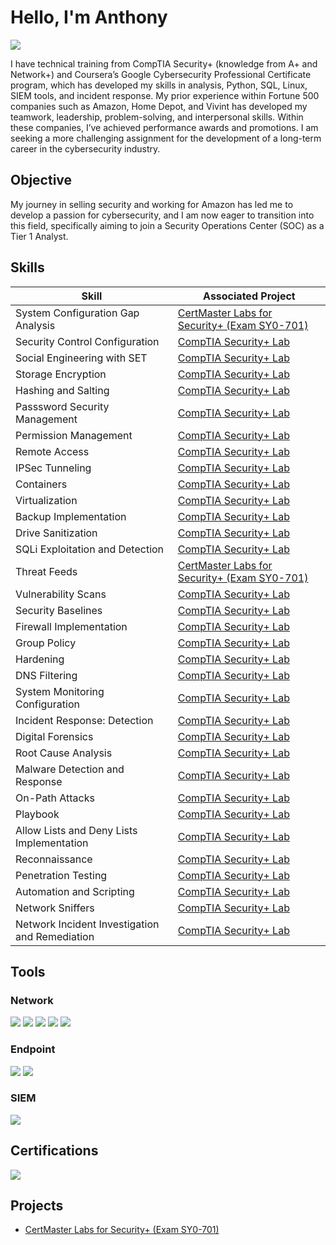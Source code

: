 # Hello, I'm Anthony
<a href="https://linkedin.com/in/anthonyavalera"><img src="https://img.shields.io/badge/-LinkedIn-0072b1?&style=for-the-badge&logo=linkedin&logoColor=white" /></a>

I have technical training from CompTIA Security+ (knowledge from A+ and Network+) and Coursera’s Google Cybersecurity Professional Certificate program, which has developed my skills in analysis, Python, SQL, Linux, SIEM tools, and incident response. My prior experience within Fortune 500 companies such as Amazon, Home Depot, and Vivint has developed my teamwork, leadership, problem-solving, and interpersonal skills. Within these companies, I’ve achieved performance awards and promotions. I am seeking a more challenging assignment for the development of a long-term career in the cybersecurity industry.

## Objective

My journey in selling security and working for Amazon has led me to develop a passion for cybersecurity, and I am now eager to transition into this field, specifically aiming to join a Security Operations Center (SOC) as a Tier 1 Analyst.

## Skills

| Skill                                         | Associated Project         |
|-----------------------------------------------|----------------------------|
| System Configuration Gap Analysis         | <a href="https://github.com/anthonyavalera/CertMaster-Labs-for-Security-Exam-SY0-701-">CertMaster Labs for Security+ (Exam SY0-701)</a>|
| Security Control Configuration      | <a href="https://google.com">CompTIA Security+ Lab</a>|
| Social Engineering with SET                  | <a href="https://google.com">CompTIA Security+ Lab</a>|
| Storage Encryption | <a href="https://google.com">CompTIA Security+ Lab</a>|
| Hashing and Salting | <a href="https://google.com">CompTIA Security+ Lab</a>|
| Passsword Security Management | <a href="https://google.com">CompTIA Security+ Lab</a>|
| Permission Management | <a href="https://google.com">CompTIA Security+ Lab</a>|
| Remote Access | <a href="https://google.com">CompTIA Security+ Lab</a>|
| IPSec Tunneling | <a href="https://google.com">CompTIA Security+ Lab</a>|
| Containers | <a href="https://google.com">CompTIA Security+ Lab</a>|
| Virtualization | <a href="https://google.com">CompTIA Security+ Lab</a>|
| Backup Implementation | <a href="https://google.com">CompTIA Security+ Lab</a>|
| Drive Sanitization | <a href="https://google.com">CompTIA Security+ Lab</a>|
| SQLi Exploitation and Detection | <a href="https://google.com">CompTIA Security+ Lab</a>|
| Threat Feeds | <a href="https://google.com">CertMaster Labs for Security+ (Exam SY0-701)</a>|
| Vulnerability Scans | <a href="https://google.com">CompTIA Security+ Lab</a>|
| Security Baselines | <a href="https://google.com">CompTIA Security+ Lab</a>|
| Firewall Implementation | <a href="https://google.com">CompTIA Security+ Lab</a>|
| Group Policy | <a href="https://google.com">CompTIA Security+ Lab</a>|
| Hardening | <a href="https://google.com">CompTIA Security+ Lab</a>|
| DNS Filtering | <a href="https://google.com">CompTIA Security+ Lab</a>|
| System Monitoring Configuration | <a href="https://google.com">CompTIA Security+ Lab</a>|
| Incident Response: Detection | <a href="https://google.com">CompTIA Security+ Lab</a>|
| Digital Forensics | <a href="https://google.com">CompTIA Security+ Lab</a>|
| Root Cause Analysis | <a href="https://google.com">CompTIA Security+ Lab</a>|
| Malware Detection and Response | <a href="https://google.com">CompTIA Security+ Lab</a>|
| On-Path Attacks | <a href="https://google.com">CompTIA Security+ Lab</a>|
| Playbook | <a href="https://google.com">CompTIA Security+ Lab</a>|
| Allow Lists and Deny Lists Implementation | <a href="https://google.com">CompTIA Security+ Lab</a>|
| Reconnaissance | <a href="https://google.com">CompTIA Security+ Lab</a>|
| Penetration Testing | <a href="https://google.com">CompTIA Security+ Lab</a>|
| Automation and Scripting | <a href="https://google.com">CompTIA Security+ Lab</a>|
| Network Sniffers | <a href="https://google.com">CompTIA Security+ Lab</a>|
| Network Incident Investigation and Remediation | <a href="https://google.com">CompTIA Security+ Lab</a>|

## Tools

### Network
<div>
    <img src="https://img.shields.io/badge/-Wireshark-1679A7?&style=for-the-badge&logo=Wireshark&logoColor=white" />
    <img src="https://img.shields.io/badge/-Nmap-000000?&style=for-the-badge&logo=Nmap&logoColor=white" />
    <img src="https://img.shields.io/badge/-Nessus-5F5F5F?&style=for-the-badge&logo=Nessus&logoColor=white" />
    <img src="https://img.shields.io/badge/-Netcat-000000?&style=for-the-badge&logo=netcat&logoColor=white" />
    <img src="https://img.shields.io/badge/-nslookup-000000?&style=for-the-badge&logo=nslookup&logoColor=white" />
</div>

### Endpoint
<div>
    <img src="https://img.shields.io/badge/-Microsoft_Defender_for_Endpoint-00A4EF?&style=for-the-badge&logo=Microsoft&logoColor=white" />
    <img src="https://img.shields.io/badge/-AppLocker-0078D4?&style=for-the-badge&logo=Microsoft&logoColor=white" />
</div>

### SIEM
<div>
    <img src="https://img.shields.io/badge/-wazuh-4C7F42?&style=for-the-badge&logo=wazuh&logoColor=white" />
</div>

## Certifications
<div>
<img src="https://img.shields.io/badge/-Security%2B-FF0000?&style=for-the-badge&logo=CompTIA&logoColor=white" />
</div>

## Projects
- <a href="https://github.com/anthonyavalera/CertMaster-Labs-for-Security-Exam-SY0-701-">CertMaster Labs for Security+ (Exam SY0-701)</a>
